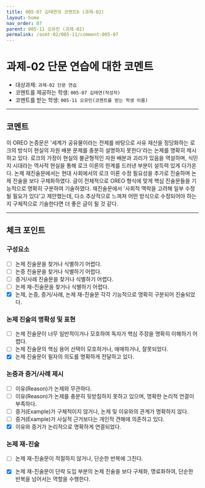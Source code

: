 ```yaml
---
title: 005-07 김태연의 코멘트b (과제-02) 
layout: home
nav_order: 07
parent: 005-11 오유민 (과제-02)
permalink: /asmt-02/005-11/comment-005-07
---
```


# 과제-02 단문 연습에 대한 코멘트

- 대상과제: `과제-02 단문 연습`
- 코멘트를 제공하는 학생: `005-07 김태연(작성자)` 
- 코멘트를 받는 학생: `005-11 오유민(코멘트를 받는 학생 이름)` 

---

## 코멘트

이 OREO 논증문은 '세계가 공유물이라는 전제를 바탕으로 사유 재산을 정당화하는 로크의 방식이 현실의 자원 배분 문제를 충분히 설명하지 못한다'라는 논제를 명확히 제시하고 있다. 로크의 가정이 현실의 불균형적인 자원 배분과 괴리가 있음을 역설하며, 식민지 시대라는 역사적 현실을 통해 로크 이론의 한계를 드러낸 부분이 설득력 있게 다가온다. 논제 재진술문에서는 현대 사회에서의 로크 이론 수정 필요성을 추가로 진술하며 논제 진술을 보다 구체화하였다. 글이 전체적으로 OREO 형식에 맞게 핵심 진술문들을 기능적으로 명확히 구분하여 기술하였다. 재진술문에서 '사회적 맥락을 고려해 일부 수정될 필요가 있다'고 제안했는데, 다소 추상적으로 느껴져 어떤 방식으로 수정되어야 하는지 구체적으로 기술한다면 더 좋은 글이 될 것 같다.

---

## 체크 포인트

### **구성요소**
- [ ] 논제 진술문을 찾거나 식별하기 어렵다.
- [ ] 논증 진술문을 찾거나 식별하기 어렵다.
- [ ] 증거/사례 진술문을 찾거나 식별하기 어렵다.
- [ ] 논제 재-진술문을 찾거나 식별하기 어렵다.
- [x] 논제, 논증, 증거/사례, 논제 재-진술문 각각 기능적으로 명확히 구분되어 진술되었다.

### **논제 진술의 명확성 및 표현**  
- [ ] 논제 진술문이 너무 일반적이거나 모호하여 독자가 핵심 주장을 명확히 이해하기 어렵다.  
- [ ] 논제 진술문의 핵심 용어 선택이 모호하거나, 애매하거나, 잘못되었다.  
- [x] 논제 진술문이 필자의 의도를 명확하게 전달하고 있다.  

### **논증과 증거/사례 제시**  
- [ ] 이유(Reason)가 논제와 무관하다.
- [ ] 이유(Reason)가 논제를 충분히 뒷받침하지 못하고 있으며, 명확한 논리적 연결이 부족하다.  
- [ ] 증거(Example)가 구체적이지 않거나, 논제 및 이유와의 관계가 명확하지 않다. 
- [ ] 증거(Example)가 사실적 근거보다는 개인적 견해에 의존하고 있다.  
- [x] 이유와 증거가 논리적으로 명확하게 연결되었다.  

### **논제 재-진술**  
- [ ] 논제 재-진술문이 적절하지 않거나, 단순한 반복에 그친다.   
- [x] 논제 재-진술문이 단락 도입 부분의 논제 진술을 보다 구체화, 명료화하여, 단순한 반복을 넘어서는 역할을 수행한다.  

